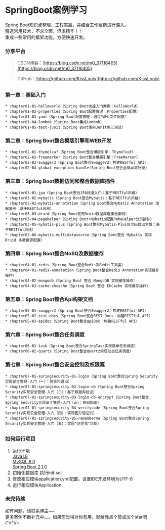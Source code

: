 # SpringBoot案例学习

Spring Boot知识点整理、工程实践，并结合工作案例进行深入。  
精选常用技术，不求全面，但求精华！！  
集成一些常用的框架功能，方便快速开发。

### 分享平台

> CSDN博客：[https://blog.csdn.net/m0_37116405](https://blog.csdn.net/m0_37116405)

> GitHub：[https://github.com/KissLouis](https://github.com/KissLouis)

## 

### 第一章：基础入门

    * chapter01-01-helloworld（Spring Boot快速入门案例：HelloWorld）
    * chapter01-02-properties（Spring Boot配置管理：Properties配置）
    * chapter01-03-yaml（Spring Boot配置管理：通过YAML文件配置）
    * chapter01-04-lombok（Spring Boot集成Lombok）
    * chapter01-05-test-junit（Spring Boot使用Junit单元测试）

### 第二章：Spring Boot整合模版引擎和WEB开发  
    * chapter02-01-thymeleaf（Spring Boot整合模版引擎：Thymeleaf）
    * chapter02-02-freemarker（Spring Boot整合模版引擎：FreeMarker）
    * chapter02-03-swagger2（Spring Boot整合Swagger2：构建RESTful API）
    * chapter02-04-global-exception-handle(Spring Boot整合全局异常处理)

### 第三章：Spring Boot数据访问和整合数据库插件  
    * chapter03-01-jpa（Spring Boot整合JPA快速入门：基于RESTful风格）
    * chapter03-02-mybatis（Spring Boot整合Mybatis：基于RESTful风格）
    * chapter03-02-mybatis-annotation（Spring Boot整合Mybatis Annotation 注解案例：基于RESTful风格）
    * chapter03-03-druid（Spring Boot使用Druid数据库连接池案例）
    * chapter03-04-pagehelper（Spring Boot+Mybatis配置PaheHelper分页插件）
    * chapter03-05-mybatis-plus（Spring Boot整合Mybatis-Plus及代码自动生成：基于RESTful风格）
    * chapter03-06-mybatis-multidatasource（Spring Boot整合 Mybatis 实现 Druid 多数据源配置）

### 第四章：Spring Boot整合NoSQ及数据缓存  
    * chapter04-01-redis（Spring Boot整合Redis及Redis工具类）
    * chapter04-01-redis-annotation（Spring Boot整合Redis Annotation实现缓存操作）
    * chapter04-02-mongodb（Spring Boot 整合 MongoDB 实现缓存操作）
    * chapter04-03-cache-ehcache（Spring Boot 整合 EhCache 实现缓存操作）

### 第五章：Spring Boot整合Api构架文档
    * chapter05-01-swagger2（Spring Boot整合Swagger2：构建RESTful API）
    * chapter05-02-rest-docs（Spring Boot整合REST Docs：构建RESTful API）
    * chapter05-03-apidoc（Spring Boot整合apiDoc：构建RESTful API）

### 第六章：Spring Boot整合任务调度
    * chapter06-01-task（Spring Boot整合SpringTask实现简单任务调度）
    * chapter06-02-quartz（Spring Boot整合Quartz实现动态任务调度）

### 第七章：Spring Boot整合安全控制及权限篇
    * chapter07-01-springsecurity-01-login（Spring Boot整合Spring Security实现安全管理-入门（一）：登录和退出）
    * chapter07-01-springsecurity-02-login-db（Spring Boot整合Spring Security实现安全管理-入门（二）：基于数据库验证）
    * chapter07-01-springsecurity-03-login-db-encrypt（Spring Boot整合Spring Security实现安全管理-入门（三）：密码加密）
    * chapter07-01-springsecurity-04-verifycode（Spring Boot整合Spring Security实现安全管理-入门（四）：实现图形验证码）
    * chapter07-01-springsecurity-05-rememberme（Spring Boot整合Spring Security实现安全管理-入门（五）：实现"记住我"功能）


## 

### 如何运行项目
1. 运行环境  
    <u>Java1.8</u>  
    <u>MySQL 8.0 </u>  
    <u>Spring Boot 2.1.0</u> 
2. 初始化数据库 执行init.sql
3. 修改相应模块application.yml配置，设置IDE开发环境为UTF-8
4. 运行相应模块Application


### 未完待续
如有问题，请联系博主~~  
更多案例不断补充中。。。如果您觉得对你有用，就给我点个赞或加个star吧\(^o^)/~

